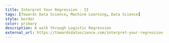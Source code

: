 ```yaml
---
title: Interpret Your Regression - II
tags: [Towards Data Science, Machine Learning, Data Science]
style: border
color: primary
description: A walk through Logistic Regression
external_url: https://towardsdatascience.com/interpret-your-regression-d5f93908327b
---
```



